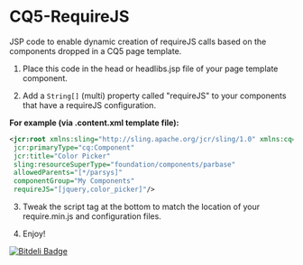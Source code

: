 CQ5-RequireJS
=============

JSP code to enable dynamic creation of requireJS calls based on the components dropped in a CQ5 page template.

1. Place this code in the head or headlibs.jsp file of your page template component.

2. Add a `String[]` (multi) property called "requireJS" to your components that have a requireJS configuration.

  **For example (via .content.xml template file):**
  ```xml
  <jcr:root xmlns:sling="http://sling.apache.org/jcr/sling/1.0" xmlns:cq="http://www.day.com/jcr/cq/1.0" xmlns:jcr="http://www.jcp.org/jcr/1.0"
   jcr:primaryType="cq:Component"
   jcr:title="Color Picker"
   sling:resourceSuperType="foundation/components/parbase"
   allowedParents="[*/parsys]"
   componentGroup="My Components"
   requireJS="[jquery,color_picker]"/>
   ```

3. Tweak the script tag at the bottom to match the location of your require.min.js and configuration files.

4. Enjoy!


[![Bitdeli Badge](https://d2weczhvl823v0.cloudfront.net/3lux/cq5-requirejs/trend.png)](https://bitdeli.com/free "Bitdeli Badge")

